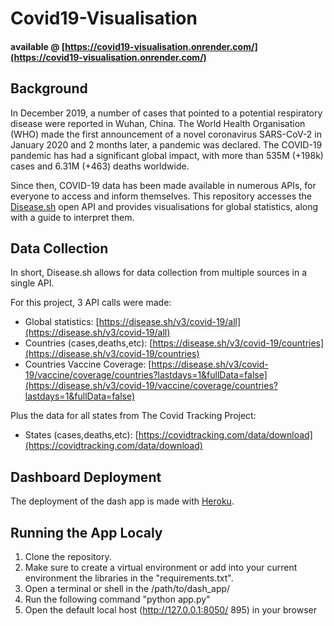 # Covid19-Visualisation
#### available @ [https://covid19-visualisation.onrender.com/](https://covid19-visualisation.onrender.com/)

## Background
In December 2019, a number of cases that pointed to a potential respiratory disease were reported in Wuhan, China. The World Health Organisation (WHO) made the first announcement of a novel coronavirus SARS-CoV-2 in January 2020 and 2 months later, a pandemic was declared. The COVID-19 pandemic has had a significant global impact, with more than 535M (+198k) cases and 6.31M (+463) deaths worldwide.

Since then, COVID-19 data has been made available in numerous APIs, for everyone to access and inform themselves. This repository accesses the [Disease.sh](https://github.com/disease-sh/API) open API and provides visualisations for global statistics, along with a guide to interpret them.

## Data Collection 
In short, Disease.sh allows for data collection from multiple sources in a single API. 

For this project, 3 API calls were made:
- Global statistics: [https://disease.sh/v3/covid-19/all](https://disease.sh/v3/covid-19/all)
- Countries (cases,deaths,etc): [https://disease.sh/v3/covid-19/countries](https://disease.sh/v3/covid-19/countries)
- Countries Vaccine Coverage: [https://disease.sh/v3/covid-19/vaccine/coverage/countries?lastdays=1&fullData=false](https://disease.sh/v3/covid-19/vaccine/coverage/countries?lastdays=1&fullData=false)

Plus the data for all states from The Covid Tracking Project:
- States (cases,deaths,etc): [https://covidtracking.com/data/download](https://covidtracking.com/data/download)


## Dashboard Deployment 
The deployment of the dash app is made with [Heroku](http://heroku.com). 

## Running the App Localy
1. Clone the repository.
2. Make sure to create a virtual environment or add into your current environment the libraries in the "requirements.txt".
3. Open a terminal or shell in the /path/to/dash_app/ 
4. Run the following command "python app.py"
5. Open the default local host (http://127.0.0.1:8050/ 895) in your browser
